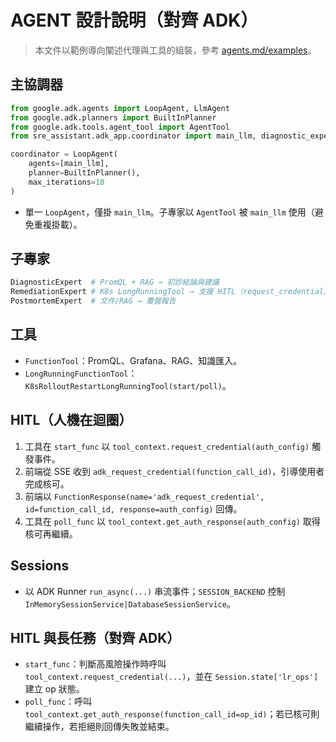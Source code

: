 
# AGENT 設計說明（對齊 ADK）

> 本文件以範例導向闡述代理與工具的組裝，參考 [agents.md/examples](https://agents.md/#examples)。

## 主協調器
```python
from google.adk.agents import LoopAgent, LlmAgent
from google.adk.planners import BuiltInPlanner
from google.adk.tools.agent_tool import AgentTool
from sre_assistant.adk_app.coordinator import main_llm, diagnostic_expert, remediation_expert, postmortem_expert

coordinator = LoopAgent(
    agents=[main_llm],
    planner=BuiltInPlanner(),
    max_iterations=10
)
```
- 單一 `LoopAgent`，僅掛 `main_llm`。子專家以 `AgentTool` 被 `main_llm` 使用（避免重複掛載）。

## 子專家
```python
DiagnosticExpert  # PromQL + RAG → 初診結論與建議
RemediationExpert # K8s LongRunningTool → 支援 HITL（request_credential）
PostmortemExpert  # 文件/RAG → 覆盤報告
```

## 工具
- `FunctionTool`：PromQL、Grafana、RAG、知識匯入。
- `LongRunningFunctionTool`：`K8sRolloutRestartLongRunningTool(start/poll)`。

## HITL（人機在迴圈）
1. 工具在 `start_func` 以 `tool_context.request_credential(auth_config)` 觸發事件。  
2. 前端從 SSE 收到 `adk_request_credential(function_call_id)`，引導使用者完成核可。  
3. 前端以 `FunctionResponse(name='adk_request_credential', id=function_call_id, response=auth_config)` 回傳。  
4. 工具在 `poll_func` 以 `tool_context.get_auth_response(auth_config)` 取得核可再繼續。

## Sessions
- 以 ADK Runner `run_async(...)` 串流事件；`SESSION_BACKEND` 控制 `InMemorySessionService|DatabaseSessionService`。

## HITL 與長任務（對齊 ADK）
- `start_func`：判斷高風險操作時呼叫 `tool_context.request_credential(...)`，並在 `Session.state['lr_ops']` 建立 op 狀態。
- `poll_func`：呼叫 `tool_context.get_auth_response(function_call_id=op_id)`；若已核可則繼續操作，若拒絕則回傳失敗並結束。
